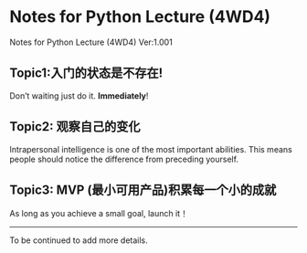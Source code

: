 # Notes for Python Lecture (4WD4)

Notes for Python Lecture (4WD4) Ver:1.001

 

## Topic1:入门的状态是不存在!
Don’t waiting just do it. **Immediately**!
 
## Topic2: 观察自己的变化
Intrapersonal intelligence is one of the most important abilities. This means people should notice the difference from preceding yourself.
 
## Topic3: MVP (最小可用产品)积累每一个小的成就
 
As long as you achieve a small goal, launch it！

 ----
To be continued to add more details.